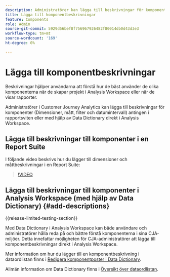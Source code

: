 ```yaml
---
description: Administratörer kan lägga till beskrivningar för komponenter med antingen rapportsviten.
title: Lägga till komponentbeskrivningar
feature: Components
role: Admin
source-git-commit: 5929d56bef8f756967926482f80014db0d43d3e3
workflow-type: tm+mt
source-wordcount: '169'
ht-degree: 0%

---
```


# Lägga till komponentbeskrivningar

Beskrivningar hjälper användarna att förstå hur de bäst använder de olika komponenterna när de skapar projekt i Analysis Workspace eller när de visar rapporter.

Administratörer i Customer Journey Analytics kan lägga till beskrivningar för komponenter (Dimensioner, mått, filter och datumintervall) antingen i rapportsviten eller med hjälp av Data Dictionary direkt i Analysis Workspace.

## Lägga till beskrivningar till komponenter i en Report Suite

I följande video beskrivs hur du lägger till dimensioner och måttbeskrivningar i en Report Suite:

>[!VIDEO](https://video.tv.adobe.com/v/25453/?quality=12)

## Lägga till beskrivningar till komponenter i Analysis Workspace (med hjälp av Data Dictionary) {#add-descriptions}

{{release-limited-testing-section}}

Med Data Dictionary i Analysis Workspace kan både användare och administratörer hålla reda på och bättre förstå komponenterna i sina CJA-miljöer. Detta innefattar möjligheten för CJA-administratörer att lägga till komponentbeskrivningar direkt i Analysis Workspace.

Mer information om hur du lägger till en komponentbeskrivning i dataordlistan finns i [Redigera komponentposter i Data Dictionary](/help/components/data-dictionary/edit-entries-data-dictionary.md).

Allmän information om Data Dictionary finns i [Översikt över dataordlistan](/help/components/data-dictionary/data-dictionary-overview.md).
